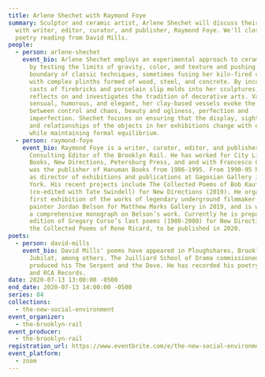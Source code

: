```yaml
---
title: Arlene Shechet with Raymond Foye
summary: Sculptor and ceramic artist, Arlene Shechet will discuss their work
  with writer, editor, curator, and publisher, Raymond Foye. We'll close with a
  poetry reading from David Mills.
people:
  - person: arlene-shechet
    event_bio: Arlene Shechet employs an experimental approach to ceramic sculpture
      by testing the limits of gravity, color, and texture and pushing the
      boundary of classic techniques, sometimes fusing her kiln-fired creations
      with complex plinths formed of wood, steel, and concrete. By incorporating
      casts of firebricks and porcelain slip molds into her sculptures, she
      reflects on and investigates the tradition of decorative arts. Variously
      sensual, humorous, and elegant, her clay-based vessels evoke the tension
      between control and chaos, beauty and ugliness, perfection and
      imperfection. Shechet focuses on ensuring that the display, sight lines,
      and relationships of the objects in her exhibitions change with every view
      while maintaining formal equilibrium.
  - person: raymond-foye
    event_bio: Raymond Foye is a writer, curator, editor, and publisher, and is a
      Consulting Editor of the Brooklyn Rail. He has worked for City Lights
      Books, New Directions, Petersburg Press, and and with Francesco Clemente
      was the publisher of Hanuman Books from 1986-1995. From 1990-95 he worked
      as director of exhibitions and publications at Gagosian Gallery in New
      York. His recent projects include The Collected Poems of Bob Kaufman
      (co-edited with Tate Swindell) for New Directions (2019). He organized the
      first exhibition of the works of legendary underground filmmaker and
      painter Jordan Belson for Matthew Marks Gallery in 2019, and is working on
      a comprehensive monograph on Belson’s work. Currently he is preparing an
      edition of Gregory Corso’s last poems (1980-2000) for New Directions, and
      the Collected Poems of Rene Ricard, to be published in 2020.
poets:
  - person: david-mills
    event_bio: David Mills' poems have appeared in Ploughshares, Brooklyn Rail, and
      Jubilat, among others. The Juilliard School of Drama commissioned and
      produced his The Serpent and the Dove. He has recorded his poetry on ESPN
      and RCA Records.
date: 2020-07-13 13:00:00 -0500
end_date: 2020-07-13 14:00:00 -0500
series: 84
collections:
  - the-new-social-environment
event_organizer:
  - the-brooklyn-rail
event_producer:
  - the-brooklyn-rail
registration_url: https://www.eventbrite.com/e/the-new-social-environment-84-arlene-shechet-tickets-113024344858
event_platform:
  - zoom
---
```

